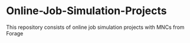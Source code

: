# Online-Job-Simulation-Projects
This repository consists of online job simulation projects with MNCs from Forage
